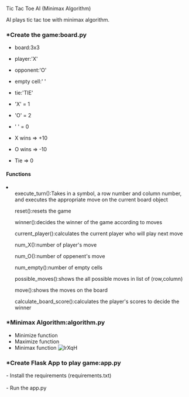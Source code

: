 Tic Tac Toe AI (Minimax Algorithm)

AI plays tic tac toe with minimax algorithm.

<h3>*Create the game:board.py</h3>

- board:3x3
- player:'X' 
- opponent:'O'
- empty cell:' '
- tie:'TIE'
- 'X' = 1
- 'O' = 2
- ' ' = 0

- X wins => +10
- O wins => -10
- Tie => 0

<h4>Functions</h4>
<li> 
<ul>execute_turn():Takes in a symbol, a row number and column number, and executes the appropriate move on the current board object</ul>
<ul>reset():resets the game</ul>
<ul>winner():decides the winner of the game according to moves</ul>
<ul>current_player():calculates the current player who will play next move</ul>
<ul>num_X():number of player's move</ul>
<ul>num_O():number of oppenent's move</ul>
<ul>num_empty():number of empty cells</ul>
<ul>possible_moves():shows the all possible moves in list of (row,column)</ul>
<ul>move():shows the moves on the board</ul>
<ul>calculate_board_score():calculates the player's scores to decide the winner</ul>
</li>


<h3>*Minimax Algorithm:algorithm.py</h3>

- Minimize function
- Maximize function
- Minimax function
![lrXqH](https://user-images.githubusercontent.com/32989239/75119317-d4957500-5692-11ea-82f8-251c095efb9f.png)

<h3>*Create Flask App to play game:app.py</h3>
- Install the requirements (requirements.txt)
<br></br>
- Run the app.py



